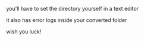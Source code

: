 you'll have to set the directory yourself in a text editor

it also has error logs inside your converted folder

wish you luck!
